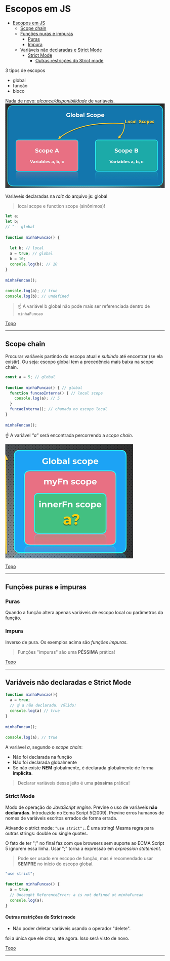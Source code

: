 # Escopos em JS

- [Escopos em JS](#escopos-em-js)
  - [Scope chain](#scope-chain)
  - [Funções puras e impuras](#funções-puras-e-impuras)
    - [Puras](#puras)
    - [Impura](#impura)
  - [Variáveis não declaradas e Strict Mode](#variáveis-não-declaradas-e-strict-mode)
    - [Strict Mode](#strict-mode)
      - [Outras restrições do Strict mode](#outras-restrições-do-strict-mode)


3 tipos de escopos

- global
- função
- bloco

Nada de novo: *alcance/disponibilidade* de variáveis.
![](../prints/2023-03-12-09-51-11.png)

Variáveis declaradas na *raiz* do arquivo js: global

> local scope e function scope (sinônimos)!

```js
let a;
let b;
// ^-- global

function minhaFuncao() {

  let b; // local
  a = true; // global
  b = 10;
  console.log(b); // 10
}

minhaFuncao();

console.log(a); // true
console.log(b); // undefined
```

>☝ A variável b global não pode mais ser referenciada dentro de `minhaFuncao`

[Topo](#escopos-em-js)

---

## Scope chain

Procurar variáveis partindo do escopo atual e *subindo* até encontrar (se ela existir). Ou seja: escopo global tem a precedência mais baixa na scope chain.

```js
const a = 5; // global

function minhaFuncao() { // global
  function funcaoInterna() { // local scope
    console.log(a); // 5
  }
  funcaoInterna(); // chamada no escopo local
}

minhaFuncao();
```
☝ A variável *"a"* será encontrada percorrendo a *scope chain*.

![](../prints/2023-03-12-10-08-08.png)

[Topo](#escopos-em-js)

---



## Funções puras e impuras

### Puras

Quando a função altera apenas variáveis de escopo local ou parâmetros da função.

### Impura

Inverso de pura. Os exemplos acima são *funções impuras*.

> Funções "impuras" são uma **PÉSSIMA** prática!

[Topo](#escopos-em-js)

---



## Variáveis não declaradas e Strict Mode

```js
function minhaFuncao(){
  a = true;
  // ☝ a não declarada. Válido!
  console.log(a) // true
}

minhaFuncao();

console.log(a); // true
```

A variável *a*, segundo o *scope chain*:
- Não foi declarada na função
- Não foi declarada globalmente
- Se não existe **NEM** globalmente, é declarada globalmente de forma **implícita**.

>Declarar variáveis desse jeito é uma **péssima** prática!

### Strict Mode

Modo de operação do *JavaScript engine*. Previne o uso de variáveis **não declaradas**. Introduzido no Ecma Script 5(2009). Previne erros humanos de nomes de variáveis escritos errados de forma errada.

Ativando o strict mode: `"use strict";`. É uma string! Mesma regra para outras strings: double ou single quotes.

O fato de ter ";" no final faz com que browsers sem suporte ao ECMA Script 5 ignorem essa linha. Usar ";" torna a expressão em *expression statement*.

>Pode ser usado em escopo de função, mas é recomendado usar **SEMPRE** no início do escopo global.

```js
"use strict";

function minhaFuncao() {
  a = true;
  // Uncaught ReferenceError: a is not defined at minhaFuncao
  console.log(a);
}
```

#### Outras restrições do Strict mode

- Não poder deletar variáveis usando o operador "delete".

foi a única que ele citou, até agora. Isso será visto de novo.

[Topo](#escopos-em-js)

---
